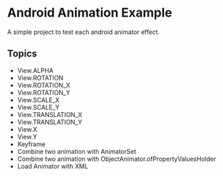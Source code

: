 # Android Animation Example

A simple project to test each android animator effect.

## Topics

* View.ALPHA
* View.ROTATION
* View.ROTATION_X
* View.ROTATION_Y
* View.SCALE_X
* View.SCALE_Y
* View.TRANSLATION_X
* View.TRANSLATION_Y
* View.X
* View.Y
* Keyframe
* Combine two animation with AnimatorSet
* Combine two animation with ObjectAnimator.ofPropertyValuesHolder
* Load Animator with XML

